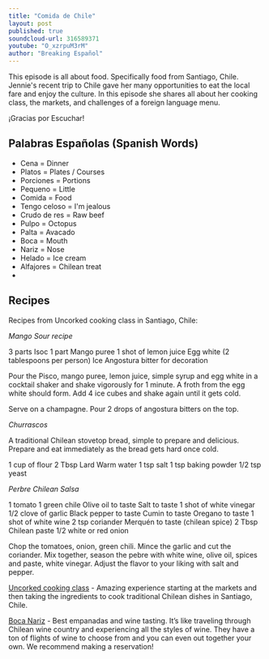 ```yaml
---
title: "Comida de Chile"
layout: post
published: true
soundcloud-url: 316589371
youtube: "O_xzrpuM3rM"
author: "Breaking Español"
---
```

This episode is all about food. Specifically food from Santiago, Chile. Jennie's recent trip to Chile gave her many opportunities to eat the local fare and enjoy the culture. In this episode she shares all about her cooking class, the markets, and challenges of a foreign language menu.

¡Gracias por Escuchar!

## Palabras Españolas (Spanish Words)
- Cena = Dinner
- Platos = Plates / Courses
- Porciones = Portions
- Pequeno = Little
- Comida = Food
- Tengo celoso = I'm jealous
- Crudo de res = Raw beef
- Pulpo = Octopus
- Palta = Avacado
- Boca = Mouth
- Nariz = Nose
- Helado = Ice cream
- Alfajores = Chilean treat
-

## Recipes
Recipes from Uncorked cooking class in Santiago, Chile:

_Mango Sour recipe_

3 parts Isoc
1 part Mango puree
1 shot of lemon juice
Egg white (2 tablespoons per person)
Ice
Angostura bitter for decoration

Pour the Pisco, mango puree, lemon juice, simple syrup and egg white in a cocktail shaker and shake vigorously for 1 minute. A froth from the egg white should form. Add 4 ice cubes and shake again until it gets cold.

Serve on a champagne. Pour 2 drops of angostura bitters on the top.

_Churrascos_

A traditional Chilean stovetop bread, simple to prepare and delicious. Prepare and eat immediately as the bread gets hard once cold.

1 cup of flour
2 Tbsp Lard
Warm water
1 tsp salt
1 tsp baking powder
1/2 tsp yeast

_Perbre Chilean Salsa_

1 tomato
1 green chile
Olive oil to taste
Salt to taste
1 shot of white vinegar
1/2 clove of garlic
Black pepper to taste
Cumin to taste
Oregano to taste
1 shot of white wine
2 tsp coriander
Merquén to taste (chilean spice)
2 Tbsp Chilean paste
1/2 white or red onion

Chop the tomatoes, onion, green chili. Mince the garlic and cut the coriander. Mix together, season the pebre with white wine, olive oil, spices and paste, white vinegar. Adjust the flavor to your liking with salt and pepper.

[Uncorked cooking class](http://www.santiagocookingclass.com/) - Amazing experience starting at the markets and then taking the ingredients to cook traditional Chilean dishes in Santiago, Chile.

[Boca Nariz](https://www.tripadvisor.com/Restaurant_Review-g294305-d3192360-Reviews-Bocanariz-Santiago_Santiago_Metropolitan_Region.html) - Best empanadas and wine tasting. It’s like traveling through Chilean wine country and experiencing all the styles of wine. They have a ton of flights of wine to choose from and you can even out together your own. We recommend making a reservation!
